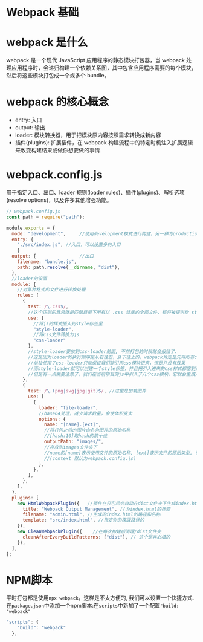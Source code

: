 # Webpack 基础

# webpack 是什么

webpack 是一个现代 JavaScript 应用程序的静态模块打包器，当 webpack 处理应用程序时，会递归构建一个依赖关系图，其中包含应用程序需要的每个模块，然后将这些模块打包成一个或多个 bundle。

# webpack 的核心概念

- entry: 入口
- output: 输出
- loader: 模块转换器，用于把模块原内容按照需求转换成新内容
- 插件(plugins): 扩展插件，在 webpack 构建流程中的特定时机注入扩展逻辑来改变构建结果或做你想要做的事情

# webpack.config.js

用于指定入口、出口、loader 规则(loader rules)、插件(plugins)、解析选项(resolve options)，以及许多其他增强功能。

```js
// webpack.config.js
const path = require("path");

module.exports = {
  mode: "development",     //使用development模式进行构建，另一种为production模式，后者出口文件会简洁许多
  entry: {
    "./src/index.js", //入口，可以设置多的入口
    }
  output: {                //出口 
    filename: "bundle.js",
    path: path.resolve(__dirname, "dist"),
  },
  //loader的设置
  module: {   
    //对某种格式的文件进行转换处理
    rules: [
      {
        test: /\.css$/, 
        //这个正则的意思就是匹配目录下所有以 .css 结尾的全部文件，都将被提供给 style-loader 和 css-loader   
        use: [
          //将js的样式插入到style标签里
          "style-loader", 
          //将css文件转换为js
          "css-loader"
        ],  
        //style-loader要放到css-loader前面, 不然打包的时候就会报错了.
        //这是因为loader的执行顺序是从右往左，从下往上的，webpack肯定是先将所有css模块依赖解析完得到计算结果再创建style标签。因此应该把style-loader放在css-loader的前面。
        //单独使用了css-loader只能保证我们能引用css模块进来，但是并没有效果
        //而style-loader就可以创建一个style标签，并且把引入进来的css样式都塞到这个标签里
        //但是有一点需要注意了，我们在当前项目的js中引入了几个css模块，它就会生成几个style标签
      },
      {
        test: /\.(png|svg|jpg|git)$/, //这里是加载图片
        use: [
          {
            loader: "file-loader",
            //base64处理，减少请求数量，会使体积变大
            options: {
              name: "[name].[ext]", 
              //将打包之后的图片命名为图片的原始名称
              //[hash:10]取hash的前十位
              outputPath: "images/", 
              //存放到images文件夹下
              //name的[name]表示使用文件的原始名称, [ext]表示文件的原始类型, [hash]表示以哈希值命名, [path]表示资源相对于context的路径.
              //(context 默认为webpack.config.js)
            },
          },
        ],
      },
    ],
  },
  plugins: [
    new HtmlWebpackPlugin({   //插件在打包后会自动在dist文件夹下生成index.html, 而且还会帮我们把输出的js都引入进去
      title: "Webpack Output Management", //为index.html的标题
      filename: "admin.html", //生成的index.html的路径和名称
      template: "src/index.html", //指定你的模版路径的
    }),
    new CleanWebpackPlugin({    //在每次构建前清理/dist文件夹
      cleanAfterEveryBuildPatterns: ["dist"], // 这个是非必填的
    }),
  ],
};
```

# NPM脚本

平时打包都是使用`npx webpack`，这样是不太方便的, 我们可以设置一个快捷方式. 在`package.json`中添加一个npm脚本:在`scripts`中新加了一个配置`"build: "webpack"`

```js
"scripts": {
    "build": "webpack"
  },
```
